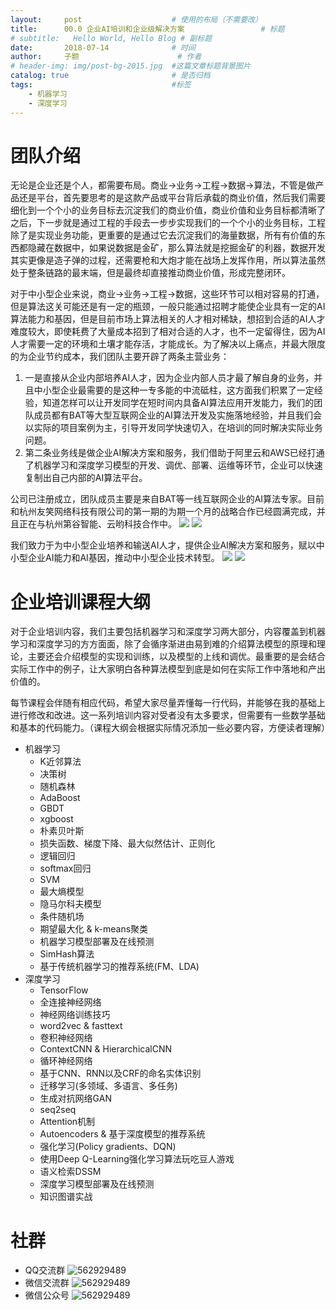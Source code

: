 ```yaml
---
layout:     post   				    # 使用的布局（不需要改）
title:      00.0 企业AI培训和企业级解决方案 				# 标题 
# subtitle:   Hello World, Hello Blog # 副标题
date:       2018-07-14 				# 时间
author:     子颢 						# 作者
# header-img: img/post-bg-2015.jpg 	#这篇文章标题背景图片
catalog: true 						# 是否归档
tags:								#标签
    - 机器学习
    - 深度学习
---
```


# 团队介绍

无论是企业还是个人，都需要布局。商业->业务->工程->数据->算法，不管是做产品还是平台，首先要思考的是这款产品或平台背后承载的商业价值，然后我们需要细化到一个个小的业务目标去沉淀我们的商业价值，商业价值和业务目标都清晰了之后，下一步就是通过工程的手段去一步步实现我们的一个个小的业务目标，工程除了是实现业务功能，更重要的是通过它去沉淀我们的海量数据，所有有价值的东西都隐藏在数据中，如果说数据是金矿，那么算法就是挖掘金矿的利器，数据开发其实更像是造子弹的过程，还需要枪和大炮才能在战场上发挥作用，所以算法虽然处于整条链路的最末端，但是最终却直接推动商业价值，形成完整闭环。

对于中小型企业来说，商业->业务->工程->数据，这些环节可以相对容易的打通，但是算法这关可能还是有一定的瓶颈，一般只能通过招聘才能使企业具有一定的AI算法能力和基因，但是目前市场上算法相关的人才相对稀缺，想招到合适的AI人才难度较大，即使耗费了大量成本招到了相对合适的人才，也不一定留得住，因为AI人才需要一定的环境和土壤才能存活，才能成长。为了解决以上痛点，并最大限度的为企业节约成本，我们团队主要开辟了两条主营业务：
1. 一是直接从企业内部培养AI人才，因为企业内部人员才最了解自身的业务，并且中小型企业最需要的是这种一专多能的中流砥柱，这方面我们积累了一定经验，知道怎样可以让开发同学在短时间内具备AI算法应用开发能力，我们的团队成员都有BAT等大型互联网企业的AI算法开发及实施落地经验，并且我们会以实际的项目案例为主，引导开发同学快速切入，在培训的同时解决实际业务问题。
2. 第二条业务线是做企业AI解决方案和服务，我们借助于阿里云和AWS已经打通了机器学习和深度学习模型的开发、调优、部署、运维等环节，企业可以快速复制出自己内部的AI算法平台。

公司已注册成立，团队成员主要是来自BAT等一线互联网企业的AI算法专家。目前和杭州友笑网络科技有限公司的第一期的为期一个月的战略合作已经圆满完成，并且正在与杭州第谷智能、云哟科技合作中。
<a href="http://www.usho.cn/" target="_blank"><img src="/img/00-01.png"></a>
<a href="https://www.cloudyotech.com/" target="_blank"><img src="/img/00-03.png"></a>

我们致力于为中小型企业培养和输送AI人才，提供企业AI解决方案和服务，赋以中小型企业AI能力和AI基因，推动中小型企业技术转型。
<img src="/img/grmp-01.jpeg" />
<img src="/img/grmp-02.jpeg" />

# 企业培训课程大纲

对于企业培训内容，我们主要包括机器学习和深度学习两大部分，内容覆盖到机器学习和深度学习的方方面面，除了会循序渐进由易到难的介绍算法模型的原理和理论，主要还会介绍模型的实现和训练，以及模型的上线和调优。最重要的是会结合实际工作中的例子，让大家明白各种算法模型到底是如何在实际工作中落地和产出价值的。

每节课程会伴随有相应代码，希望大家尽量弄懂每一行代码，并能够在我的基础上进行修改和改进。这一系列培训内容对受者没有太多要求，但需要有一些数学基础和基本的代码能力。（课程大纲会根据实际情况添加一些必要内容，方便读者理解）

- 机器学习
	- K近邻算法
	- 决策树
	- 随机森林
	- AdaBoost
	- GBDT
	- xgboost
	- 朴素贝叶斯
	- 损失函数、梯度下降、最大似然估计、正则化
	- 逻辑回归
	- softmax回归
	- SVM
	- 最大熵模型
	- 隐马尔科夫模型
	- 条件随机场
	- 期望最大化 & k-means聚类
	- 机器学习模型部署及在线预测
	- SimHash算法
	- 基于传统机器学习的推荐系统(FM、LDA)
- 深度学习
	- TensorFlow
	- 全连接神经网络
	- 神经网络训练技巧
	- word2vec & fasttext
	- 卷积神经网络
	- ContextCNN & HierarchicalCNN
	- 循环神经网络
	- 基于CNN、RNN以及CRF的命名实体识别
	- 迁移学习(多领域、多语言、多任务)
	- 生成对抗网络GAN
	- seq2seq
	- Attention机制
	- Autoencoders & 基于深度模型的推荐系统
	- 强化学习(Policy gradients、DQN)
	- 使用Deep Q-Learning强化学习算法玩吃豆人游戏
	- 语义检索DSSM
	- 深度学习模型部署及在线预测
	- 知识图谱实战

# 社群

- QQ交流群
	![562929489](/img/qq_ewm.png)
- 微信交流群
	![562929489](/img/wx_ewm.png)
- 微信公众号
	![562929489](/img/wxgzh_ewm.png)